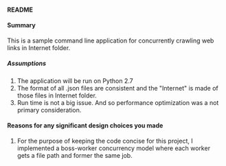 #### README
#### Summary
This is a sample command line application for concurrently crawling web links in Internet folder.
##### Assumptions
1. The application will be run on Python 2.7
2. The format of all .json files are consistent and the "Internet" is made of those files in Internet folder.
3. Run time is not a big issue. And so performance optimization was a not primary consideration.

#### Reasons for any significant design choices you made
1. For the purpose of keeping the code concise for this project, I implemented a boss-worker concurrency model where each worker gets a file path and former the same job.
